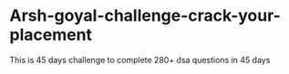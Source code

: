 # Arsh-goyal-challenge-crack-your-placement
This is 45 days challenge to complete 280+ dsa questions in 45 days
